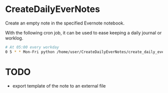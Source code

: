 # CreateDailyEverNotes
Create an empty note in the specified Evernote notebook.


With the following cron job, it can be used to ease keeping a daily journal or worklog.
```bash
# At 05:00 every workday
0 5 * * Mon-Fri python /home/user/CreateDailyEverNotes/create_daily_evernote.py
```

# TODO
- export template of the note to an external file
